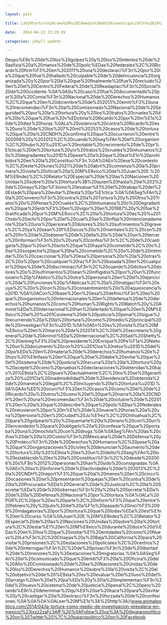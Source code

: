 ```yaml
---

layout: post

title: La%20tortura%20como%20%u2018medio%20de%20investigaci%F3n%u2019%20prevalece%20en%20M%E9xico

date:   2014-04-22 23:29:39

categories: jekyll update

---
```

Despu%E9s%20de%20los%20golpes%20y%20los%20intentos%20de%20asfixia%20a%20manos%20de%20polic%EDas%20federales%2C%20Ricardo%20firm%F3%20en%202011%20una%20declaraci%F3n%20por%20la%20que%20fue%20hallado%20culpable%20de%20delincuencia%20organizada%20y%20por%20la%20que%20finalmente%20fue%20recluido%20en%20el%20Centro%20Federal%20de%20Readaptaci%F3n%20Social%20de%20Occidente.%0A%0ASu%20caso%20fue%20documentado%20por%20la%20Comisi%F3n%20Nacional%20de%20Derechos%20Humanos%2C%20que%20en%20diciembre%20de%202013%20emiti%F3%20una%20recomendaci%F3n%20al%20Comisionado%20Nacional%20de%20Seguridad%20por%20la%20tortura%20y%20los%20tratos%20crueles%20de%20lo%20que%20fue%20v%EDctima%20Ricardo%20por%20m%E1s%20de%20diez%20horas.%0ALa%20violencia%20contra%20Ricardo%20es%20uno%20de%20los%207%20mil%20253%20casos%20de%20tortura%20que%20la%20CNDH%20confirma%20que%20ocurrieron%20entre%202006%20y%202012%2C%20cuando%20seg%FAn%20el%20organism%2C%20hubo%20%u201Cun%20notable%20crecimiento%20de%20pr%E1cticas%20de%20tortura%20y/o%20tratos%20crueles%20inhumanos%20o%20degradantes%u201D%20pese%20a%20que%20est%E1n%20prohibidos%20en%20la%20Constituci%F3n.%0A%0AEn%20ese%20contexto%2C%20este%20lunes%2021%20de%20abril%20comienza%20la%20primera%20visita%20oficial%20a%20M%E9xico%20de%20Juan%20E.%20M%E9ndez%2C%20Relator%20Especial%20de%20las%20Naciones%20Unidas%20sobre%20la%20tortura%3B%20quien%20hasta%20el%202%20de%20mayo%20pr%F3ximo%20evaluar%E1%20el%20trabajo%20del%20Estado%20para%20evitar%20esta%20pr%E1ctica.%0A%0ASeg%FAn%20la%20Convenci%F3n%20contra%20la%20Tortura%20y%20Otros%20Tratos%20o%20Penas%20Crueles%2C%20Inhumanos%20o%20Degradantes%20que%20entr%F3%20en%20vigor%20en%201987%20y%20fue%20ratificada%20por%20M%E9xico%2C%20la%20tortura%20es%20%u201Ctodo%20acto%20por%20el%20cual%20se%20inflija%20intencionadamente%20a%20una%20persona%20dolores%20o%20sufrimientos%20graves%2C%20ya%20sean%20f%EDsicos%20o%20mentales%2C%20con%20el%20fin%20de%20obtener%20de%20ella%20o%20de%20un%20tercero%20informaci%F3n%20o%20una%20confesi%F3n%2C%20de%20castigarla%20por%20un%20acto%20que%20haya%20cometido%2C%20o%20se%20sospeche%20que%20ha%20cometido%2C%20o%20de%20intimidar%20o%20coaccionar%20a%20esa%20persona%20o%20a%20otras%2C%20o%20por%20cualquier%20raz%F3n%20basada%20en%20cualquier%20tipo%20de%20discriminaci%F3n%2C%20cuando%20dichos%20dolores%20o%20sufrimientos%20sean%20infligidos%20por%20un%20funcionario%20p%FAblico%20u%20otra%20persona%20en%20el%20ejercicio%20de%20funciones%20p%FAblicas%2C%20a%20instigaci%F3n%20suya%2C%20o%20con%20su%20consentimiento%20o%20aquiescencia%u201D.%0A%0ACon%20base%20en%20esa%20definici%F3n%20es%20que%20organismos%20internacionales%20en%20defensa%20de%20derechos%20humanos%20como%20Human%20Rights%20Watch%20y%20Amnist%EDa%20Internacional%20han%20alertado%20que%20en%20M%E9xico%20el%20%u201Csistema%20de%20justicia%20penal%20sigue%20recurriendo%20a%20la%20tortura%20como%20medio%20principal%20de%20investigaci%F3n%u201D.%0A%0AEn%20su%20visita%20a%20M%E9xico%20en%20marzo%20de%202014%2C%20el%20secretario%20general%20de%20Amnist%EDa%20Internacional%2C%20Salil%20Shetty%2C%20entreg%F3%20al%20presidente%20Enrique%20Pe%F1a%20Nieto%20un%20documento%20con%20%u201Clos%20retos%u201D%20del%20pa%EDs%20en%20materia%20de%20derechos%20humanos%20e%20hizo%20%E9nfasis%20en%20que%20se%20debe%20evitar%20que%20el%20sistema%20de%20justicia%20recurra%20a%20la%20tortura%20y%20acepte%20como%20pruebas%20declaraciones%20obtenidas%20bajo%20%E9sta%2C%20pues%20actualmente%2C%20no%20se%20garantiza%20%u201Cla%20inadmisibilidad%20de%20evidencia%20obtenida%20de%20manera%20ilegal%2C%20incluyendo%20la%20tortura%u201D.%0A%0AAs%ED%20ocurri%F3%20en%20casos%20como%20el%20de%20Ricardo%20u%20otros%20como%20el%20que%20narra%20la%20CNDH%20en%20una%20recomendaci%F3n%20de%20octubre%20de%202013%20en%20la%20que%20describe%20que%20polic%EDas%20federales%20retuvieron%20por%20m%E1s%20de%20nueve%20horas%20a%20una%20persona%20en%20Ciudad%20Ju%E1rez%2C%20Chihuahua%2C%20para%20golpearlo%20y%20quemarle%20la%20mano%20con%20un%20encendedor%20para%20obligarlo%20a%20confesar%20que%20portaba%20una%20mochila%20con%20droga.%0A%0ASeg%FAn%20las%20cifras%20de%20la%20Comisi%F3n%20Mexicana%20de%20Defensa%20y%20Protecci%F3n%20de%20Derechos%20Humanos%2C%20pese%20a%20que%20organizaciones%20civiles%20denuncian%20aumento%20de%20tortura%20y%20%E9sta%20es%20un%20delito%20seg%FAn%20lo%20establecido%20en%20la%20Constituci%F3n%2C%20desde%202006%20s%F3lo%2012%20personas%20han%20sido%20consignadas.%0A%0AEn%20su%20informe%20de%20actividades%20de%202013%2C%20la%20CNDH%20report%F3%20que%20al%20menos%20en%20cinco%20ocasiones%20se%20presentaron%20quejas%20en%20contra%20de%20la%20Procuradur%EDa%20General%20de%20Justicia%2C%20la%20Secretar%EDa%20de%20Gobernaci%F3n%20y%20la%20Secretar%EDa%20de%20la%20Defensa%20Nacional%20por%20tortura.%0A%0ALa%20PGR%2C%20por%20su%20parte%2C%20inform%F3%20que%20entre%20febrero%20y%20julio%20del%20a%F1o%20pasado%20inici%F3%2099%20indagatorias%20por%20tortura%20que%20todav%EDa%20est%E1n%20en%20curso.%0A%0AJuan%20E.%20M%E9ndez%2C%20Relator%20Especial%20de%20las%20Naciones%20Unidas%20sobre%20la%20tortura%2C%20estar%E1%20en%20M%E9xico%20durante%20doce%20d%EDas%20en%20los%20que%20visitar%E1%20entidades%20como%20Nuevo%20Le%F3n%2C%20Chiapas%20y%20Baja%20California%20para%20visitar%20prisiones%2C%20estaciones%20policiales%2C%20centros%20de%20interrogaci%F3n%2C%20de%20privaci%F3n%20de%20libertad%20de%20menores%20y%20estaciones%20migratorias.%0A%0ASeg%FAn%20el%20comunicado%20que%20emiti%F3%20la%20Oficina%20del%20Alto%20Comisionado%20de%20las%20Naciones%20Unidas%20de%20los%20Derechos%20Humanos%20sobre%20la%20visita%2C%20el%20objetivo%20de%20%E9sta%20es%20evaluar%20el%20uso%20del%20arraigo%20en%20el%20pa%EDs%20y%20la%20implementaci%F3n%20del%20nuevo%20sistema%20de%20justicia%20penal%2C%20pero%20tambi%E9n%20determinar%20qu%E9%20se%20hace%20para%20evitar%20y%20castigar%20la%20extracci%F3n%20forzada%20de%20confesiones.%0A%0A%0A%0ALeer%20M%E1s%3A%20http%3A//www.animalpolitico.com/2014/04/la-tortura-como-medio-de-investigacion-prevalece-en-mexico/%23ixzz2zaFc3AfF%20%0AFollow%20us%3A%20@pajaropolitico%20on%20Twitter%20%7C%20pajaropolitico%20on%20Facebook